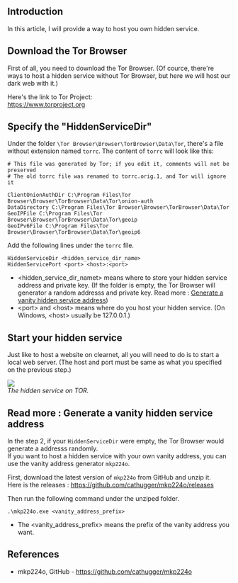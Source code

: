 ## Introduction

In this article, I will provide a way to host you own hidden service.

<!-------------------->

## Download the Tor Browser

First of all, you need to download the Tor Browser. (Of cource, there're ways to host a hidden service without Tor Browser, but here we will host our dark web with it.)

Here's the link to Tor Project:<br />
<a href="https://www.torproject.org" target="_blank">https://www.torproject.org</a>

<!-------------------->

## Specify the "HiddenServiceDir"

Under the folder `\Tor Browser\Browser\TorBrowser\Data\Tor`, there's a file without extension named `torrc`. The content of `torrc` will look like this:

```
# This file was generated by Tor; if you edit it, comments will not be preserved
# The old torrc file was renamed to torrc.orig.1, and Tor will ignore it

ClientOnionAuthDir C:\Program Files\Tor Browser\Browser\TorBrowser\Data\Tor\onion-auth
DataDirectory C:\Program Files\Tor Browser\Browser\TorBrowser\Data\Tor
GeoIPFile C:\Program Files\Tor Browser\Browser\TorBrowser\Data\Tor\geoip
GeoIPv6File C:\Program Files\Tor Browser\Browser\TorBrowser\Data\Tor\geoip6
```

Add the following lines under the `torrc` file.

```
HiddenServiceDir <hidden_service_dir_name>
HiddenServicePort <port> <host>:<port>
```

<ul>
    <li>&#60;hidden_service_dir_namet&#62; means where to store your hidden service address and private key. (If the folder is empty, the Tor Browser will generator a random addresss and private key. Read more : <a href="#generate-a-vanity-hidden-service-address">Generate a vanity hidden service address</a>)</li>
    <li>&#60;port&#62; and &#60;host&#62; means where do you host your hidden service. (On Windows, &#60;host&#62; usually be 127.0.0.1.)</li>
</ul>

<!-------------------->

## Start your hidden service

Just like to host a website on clearnet, all you will need to do is to start a local web server. (The host and port must be same as what you specified on the previous step.)
<div class="public-article-image">
    <img src="https://i.imgur.com/rSavzJl.png" /><br />
    <i>The hidden service on TOR.</i>
</div>

<!-------------------->

<h2 id="generate-a-vanity-hidden-service-address">Read more : Generate a vanity hidden service address</h2>

In the step 2, if your <code>HiddenServiceDir</code> were empty, the Tor Browser would generate a addresss randomly.<br />
If you want to host a hidden service with your own vanity address, you can use the vanity address generator <code>mkp224o</code>.

First, download the latest version of <code>mkp224o</code> from GitHub and unzip it.<br />
Here is the releases : <a href="https://github.com/cathugger/mkp224o/releases" target="_blank">https://github.com/cathugger/mkp224o/releases</a>

Then run the following command under the unziped folder.

```
.\mkp224o.exe <vanity_address_prefix>
```

<ul>
    <li>The &#60;vanity_address_prefix&#62; means the prefix of the vanity address you want.</li>
</ul>

<!-------------------->

## References

<ul class="public-article-references">
    <li>mkp224o, GitHub - <a href="https://github.com/cathugger/mkp224o" target="_blank">https://github.com/cathugger/mkp224o</a></li>
</ul>